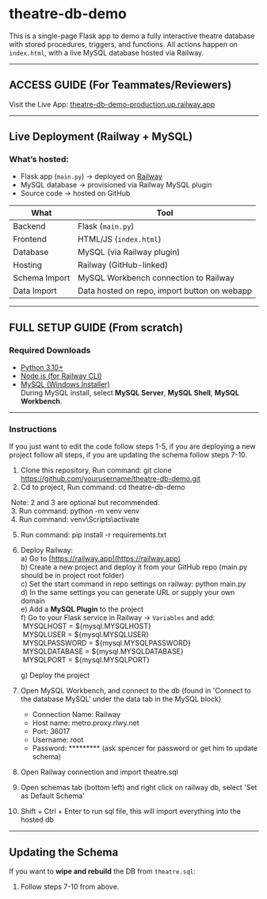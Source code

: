 # theatre-db-demo

This is a single-page Flask app to demo a fully interactive theatre database with stored procedures, triggers, and functions. All actions happen on `index.html`, with a live MySQL database hosted via Railway.<br>

---

## ACCESS GUIDE (For Teammates/Reviewers)

Visit the Live App: [theatre-db-demo-production.up.railway.app](https://theatre-db-demo-production.up.railway.app/)<br>

---

## Live Deployment (Railway + MySQL)
### What’s hosted:
- Flask app (`main.py`) → deployed on [Railway](https://railway.app)<br>
- MySQL database → provisioned via Railway MySQL plugin<br>
- Source code → hosted on GitHub<br>

| What            | Tool                                        |
|-----------------|---------------------------------------------|
| Backend         | Flask (`main.py`)                           |
| Frontend        | HTML/JS (`index.html`)                      |
| Database        | MySQL (via Railway plugin)                  |
| Hosting         | Railway (GitHub-linked)                     |
| Schema Import   | MySQL Workbench connection to Railway       |
| Data Import     | Data hosted on repo, import button on webapp|

---

## FULL SETUP GUIDE (From scratch)
### Required Downloads
- [Python 3.10+](https://www.python.org/downloads/)<br>
- [Node.js (for Railway CLI)](https://nodejs.org/)<br>
- [MySQL (Windows Installer)](https://dev.mysql.com/downloads/installer/)<br>
During MySQL install, select **MySQL Server**, **MySQL Shell**, **MySQL Workbench**.<br>

---

### Instructions

If you just want to edit the code follow steps 1-5, if you are deploying a new project follow all steps,
if you are updating the schema follow steps 7-10.<br>

1. Clone this repository, Run command: git clone https://github.com/yourusername/theatre-db-demo.git<br>
2. Cd to project, Run command: cd theatre-db-demo<br>

&nbsp;Note: 2 and 3 are optional but recommended.<br>
&nbsp;3. Run command: python -m venv venv<br>
&nbsp;4. Run command: venv\Scripts\activate<br>

5. Run command: pip install -r requirements.txt<br> 

6. Deploy Railway:<br> 
    a) Go to [https://railway.app](https://railway.app)<br>
    b) Create a new project and deploy it from your GitHub repo (main.py should be in project root folder)<br>
    c) Set the start command in repo settings on railway: python main.py<br>
    d) In the same settings you can generate URL or supply your own domain<br>
    e) Add a **MySQL Plugin** to the project<br>
    f) Go to your Flask service in Railway → `Variables` and add:<br>
    &nbsp;MYSQLHOST = ${mysql.MYSQLHOST}<br>
    &nbsp;MYSQLUSER = ${mysql.MYSQLUSER}<br>
    &nbsp;MYSQLPASSWORD = ${mysql.MYSQLPASSWORD}<br>
    &nbsp;MYSQLDATABASE = ${mysql.MYSQLDATABASE}<br>
    &nbsp;MYSQLPORT = ${mysql.MYSQLPORT}<br>

    g) Deploy the project<br>

7. Open MySQL Workbench, and connect to the db (found in 'Connect to the database MySQL' under the data tab in the MySQL block)<br>
    - Connection Name: Railway<br>
    - Host name: metro.proxy.rlwy.net<br>
    - Port: 36017<br>
    - Username: root<br>
    - Password: ********* (ask spencer for password or get him to update schema)<br>

8. Open Railway connection and import theatre.sql<br>
9. Open schemas tab (bottom left) and right click on railway db, select 'Set as Default Schema'<br>
10. Shift + Ctrl + Enter to run sql file, this will import everything into the hosted db<br>

---

## Updating the Schema
If you want to **wipe and rebuild** the DB from `theatre.sql`:<br>

1. Follow steps 7-10 from above.<br>